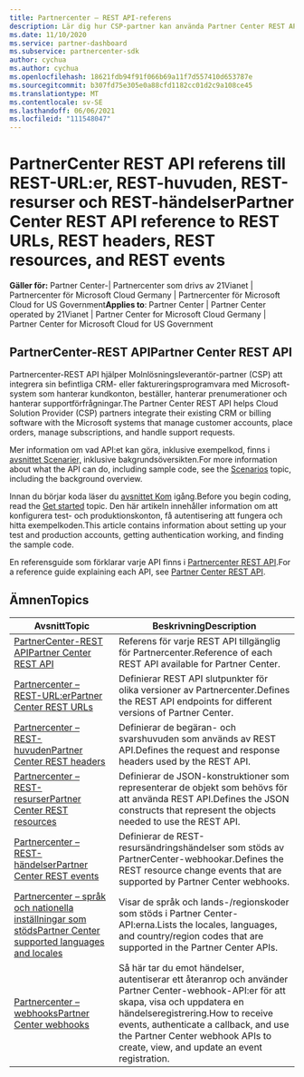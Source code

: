 ```yaml
---
title: Partnercenter – REST API-referens
description: Lär dig hur CSP-partner kan använda Partner Center REST API:er för att integrera sina CRM- och faktureringsprogram med Microsoft-system för att bättre hantera kundkonton.
ms.date: 11/10/2020
ms.service: partner-dashboard
ms.subservice: partnercenter-sdk
author: cychua
ms.author: cychua
ms.openlocfilehash: 18621fdb94f91f066b69a11f7d557410d653787e
ms.sourcegitcommit: b307fd75e305e0a88cfd1182cc01d2c9a108ce45
ms.translationtype: MT
ms.contentlocale: sv-SE
ms.lasthandoff: 06/06/2021
ms.locfileid: "111548047"
---
```

# <a name="partner-center-rest-api-reference-to-rest-urls-rest-headers-rest-resources-and-rest-events"></a><span data-ttu-id="5c45c-103">PartnerCenter REST API referens till REST-URL:er, REST-huvuden, REST-resurser och REST-händelser</span><span class="sxs-lookup"><span data-stu-id="5c45c-103">Partner Center REST API reference to REST URLs, REST headers, REST resources, and REST events</span></span>

<span data-ttu-id="5c45c-104">**Gäller för:** Partner Center-| Partnercenter som drivs av 21Vianet | Partnercenter för Microsoft Cloud Germany | Partnercenter för Microsoft Cloud for US Government</span><span class="sxs-lookup"><span data-stu-id="5c45c-104">**Applies to**: Partner Center | Partner Center operated by 21Vianet | Partner Center for Microsoft Cloud Germany | Partner Center for Microsoft Cloud for US Government</span></span>

## <a name="partner-center-rest-api"></a><span data-ttu-id="5c45c-105">PartnerCenter-REST API</span><span class="sxs-lookup"><span data-stu-id="5c45c-105">Partner Center REST API</span></span>

<span data-ttu-id="5c45c-106">Partnercenter-REST API hjälper Molnlösningsleverantör-partner (CSP) att integrera sin befintliga CRM- eller faktureringsprogramvara med Microsoft-system som hanterar kundkonton, beställer, hanterar prenumerationer och hanterar supportförfrågningar.</span><span class="sxs-lookup"><span data-stu-id="5c45c-106">The Partner Center REST API helps Cloud Solution Provider (CSP) partners integrate their existing CRM or billing software with the Microsoft systems that manage customer accounts, place orders, manage subscriptions, and handle support requests.</span></span>

<span data-ttu-id="5c45c-107">Mer information om vad API:et kan göra, inklusive exempelkod, finns i [avsnittet Scenarier,](scenarios.md) inklusive bakgrundsöversikten.</span><span class="sxs-lookup"><span data-stu-id="5c45c-107">For more information about what the API can do, including sample code, see the [Scenarios](scenarios.md) topic, including the background overview.</span></span>

<span data-ttu-id="5c45c-108">Innan du börjar koda läser du [avsnittet Kom](get-started.md) igång.</span><span class="sxs-lookup"><span data-stu-id="5c45c-108">Before you begin coding, read the [Get started](get-started.md) topic.</span></span> <span data-ttu-id="5c45c-109">Den här artikeln innehåller information om att konfigurera test- och produktionskonton, få autentisering att fungera och hitta exempelkoden.</span><span class="sxs-lookup"><span data-stu-id="5c45c-109">This article contains information about setting up your test and production accounts, getting authentication working, and finding the sample code.</span></span>

<span data-ttu-id="5c45c-110">En referensguide som förklarar varje API finns i [Partnercenter REST API](/rest/api/partner-center-rest/).</span><span class="sxs-lookup"><span data-stu-id="5c45c-110">For a reference guide explaining each API, see [Partner Center REST API](/rest/api/partner-center-rest/).</span></span>

## <a name="topics"></a><span data-ttu-id="5c45c-111">Ämnen</span><span class="sxs-lookup"><span data-stu-id="5c45c-111">Topics</span></span>

| <span data-ttu-id="5c45c-112">Avsnitt</span><span class="sxs-lookup"><span data-stu-id="5c45c-112">Topic</span></span> | <span data-ttu-id="5c45c-113">Beskrivning</span><span class="sxs-lookup"><span data-stu-id="5c45c-113">Description</span></span> |
| ----- | ----------- |
| [<span data-ttu-id="5c45c-114">PartnerCenter-REST API</span><span class="sxs-lookup"><span data-stu-id="5c45c-114">Partner Center REST API</span></span>](/rest/api/partner-center-rest/) | <span data-ttu-id="5c45c-115">Referens för varje REST API tillgänglig för Partnercenter.</span><span class="sxs-lookup"><span data-stu-id="5c45c-115">Reference of each REST API available for Partner Center.</span></span> |
| [<span data-ttu-id="5c45c-116">Partnercenter – REST-URL:er</span><span class="sxs-lookup"><span data-stu-id="5c45c-116">Partner Center REST URLs</span></span>](partner-center-rest-urls.md) | <span data-ttu-id="5c45c-117">Definierar REST API slutpunkter för olika versioner av Partnercenter.</span><span class="sxs-lookup"><span data-stu-id="5c45c-117">Defines the REST API endpoints for different versions of Partner Center.</span></span> |
| [<span data-ttu-id="5c45c-118">Partnercenter – REST-huvuden</span><span class="sxs-lookup"><span data-stu-id="5c45c-118">Partner Center REST headers</span></span>](headers.md) | <span data-ttu-id="5c45c-119">Definierar de begäran- och svarshuvuden som används av REST API.</span><span class="sxs-lookup"><span data-stu-id="5c45c-119">Defines the request and response headers used by the REST API.</span></span> |
| [<span data-ttu-id="5c45c-120">Partnercenter – REST-resurser</span><span class="sxs-lookup"><span data-stu-id="5c45c-120">Partner Center REST resources</span></span>](partner-center-rest-resources.md) | <span data-ttu-id="5c45c-121">Definierar de JSON-konstruktioner som representerar de objekt som behövs för att använda REST API.</span><span class="sxs-lookup"><span data-stu-id="5c45c-121">Defines the JSON constructs that represent the objects needed to use the REST API.</span></span> |
| [<span data-ttu-id="5c45c-122">Partnercenter – REST-händelser</span><span class="sxs-lookup"><span data-stu-id="5c45c-122">Partner Center REST events</span></span>](partner-center-webhook-events.md) | <span data-ttu-id="5c45c-123">Definierar de REST-resursändringshändelser som stöds av PartnerCenter-webhookar.</span><span class="sxs-lookup"><span data-stu-id="5c45c-123">Defines the REST resource change events that are supported by Partner Center webhooks.</span></span> |
| [<span data-ttu-id="5c45c-124">Partnercenter – språk och nationella inställningar som stöds</span><span class="sxs-lookup"><span data-stu-id="5c45c-124">Partner Center supported languages and locales</span></span>](partner-center-supported-languages-and-locales.md) | <span data-ttu-id="5c45c-125">Visar de språk och lands-/regionskoder som stöds i Partner Center-API:erna.</span><span class="sxs-lookup"><span data-stu-id="5c45c-125">Lists the locales, languages, and country/region codes that are supported in the Partner Center APIs.</span></span> |
| [<span data-ttu-id="5c45c-126">Partnercenter – webhooks</span><span class="sxs-lookup"><span data-stu-id="5c45c-126">Partner Center webhooks</span></span>](partner-center-webhooks.md) | <span data-ttu-id="5c45c-127">Så här tar du emot händelser, autentiserar ett återanrop och använder Partner Center-webhook-API:er för att skapa, visa och uppdatera en händelseregistrering.</span><span class="sxs-lookup"><span data-stu-id="5c45c-127">How to receive events, authenticate a callback, and use the Partner Center webhook APIs to create, view, and update an event registration.</span></span> |
